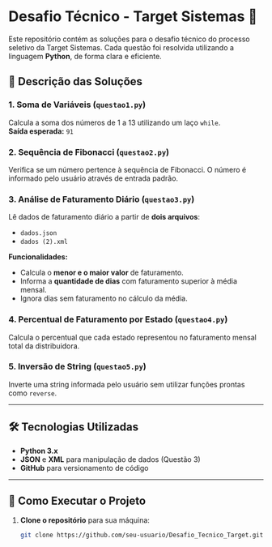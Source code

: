 # Desafio Técnico - Target Sistemas 🚀

Este repositório contém as soluções para o desafio técnico do processo seletivo da Target Sistemas. Cada questão foi resolvida utilizando a linguagem **Python**, de forma clara e eficiente.

## 📂 Descrição das Soluções

### 1. Soma de Variáveis (`questao1.py`)
Calcula a soma dos números de 1 a 13 utilizando um laço `while`.  
**Saída esperada:** `91`

### 2. Sequência de Fibonacci (`questao2.py`)
Verifica se um número pertence à sequência de Fibonacci. O número é informado pelo usuário através de entrada padrão.

### 3. Análise de Faturamento Diário (`questao3.py`)
Lê dados de faturamento diário a partir de **dois arquivos**:  
- `dados.json`  
- `dados (2).xml`

**Funcionalidades:**
- Calcula o **menor e o maior valor** de faturamento.
- Informa a **quantidade de dias** com faturamento superior à média mensal.
- Ignora dias sem faturamento no cálculo da média.

### 4. Percentual de Faturamento por Estado (`questao4.py`)
Calcula o percentual que cada estado representou no faturamento mensal total da distribuidora.

### 5. Inversão de String (`questao5.py`)
Inverte uma string informada pelo usuário sem utilizar funções prontas como `reverse`.

---

## 🛠️ Tecnologias Utilizadas
- **Python 3.x**
- **JSON** e **XML** para manipulação de dados (Questão 3)
- **GitHub** para versionamento de código

---

## 📑 Como Executar o Projeto

1. **Clone o repositório** para sua máquina:
   ```bash
   git clone https://github.com/seu-usuario/Desafio_Tecnico_Target.git
